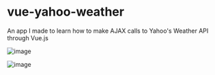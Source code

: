 # vue-yahoo-weather
An app I made to learn how to make AJAX calls to Yahoo's Weather API through Vue.js


![image](https://cloud.githubusercontent.com/assets/24786985/25883036/4e2a496a-34fc-11e7-8ea8-f446c0327f7a.png)

![image](https://cloud.githubusercontent.com/assets/24786985/25883051/6cb46fd2-34fc-11e7-9932-478bb6047725.png)
